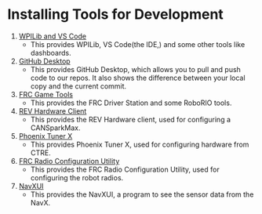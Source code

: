 # Installing Tools for Development

1. [WPILib and VS Code](https://github.com/wpilibsuite/allwpilib/releases)
   - This provides WPILib, VS Code(the IDE,) and some other tools like dashboards.
2. [GitHub Desktop](https://desktop.github.com/)
   - This provides GitHub Desktop, which allows you to pull and push code to our repos. It also shows the difference between your local copy and the current commit.
3. [FRC Game Tools](https://www.ni.com/en-us/support/downloads/drivers/download.frc-game-tools.html)
   - This provides the FRC Driver Station and some RoboRIO tools.
4. [REV Hardware Client](https://docs.revrobotics.com/rev-hardware-client/)
   - This provides the REV Hardware client, used for configuring a CANSparkMax.
5. [Phoenix Tuner X](https://apps.microsoft.com/detail/9NVV4PWDW27Z)
   - This provides Phoenix Tuner X, used for configuring hardware from CTRE.
6. [FRC Radio Configuration Utility](https://docs.wpilib.org/en/stable/docs/zero-to-robot/step-3/radio-programming.html)
   - This provides the FRC Radio Configuration Utility, used for configuring the robot radios.
7. [NavXUI](https://pdocs.kauailabs.com/navx-mxp/software/navx-mxp-ui/)
   - This provides the NavXUI, a program to see the sensor data from the NavX.
